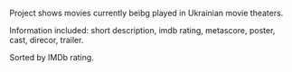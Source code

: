 <p>Project shows movies currently beibg played in Ukrainian movie theaters.</p>
<p>Information included: short description, imdb rating, metascore, poster, cast, direcor, trailer.</p>
<p>Sorted by IMDb rating.</p>